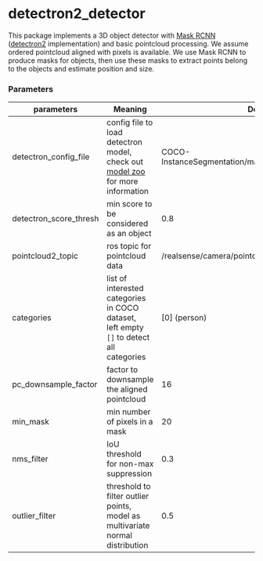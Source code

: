 # detectron2_detector

This package implements a 3D object detector with [Mask RCNN](https://arxiv.org/pdf/1703.06870.pdf) ([detectron2](https://github.com/facebookresearch/detectron2) implementation) and basic pointcloud processing. 
We assume ordered pointcloud aligned with pixels is available. We use Mask RCNN to produce masks for objects, then use these masks to extract points belong to the objects and estimate position and size. 

### Parameters
| parameters       | Meaning        | Default |
| ---------------- | ------------- | ------- |
| detectron_config_file | config file to load detectron model, <br> check out [model zoo](https://github.com/facebookresearch/detectron2/blob/master/MODEL_ZOO.md) for more information | COCO-InstanceSegmentation/mask_rcnn_R_50_FPN_3x.yaml |
| detectron_score_thresh | min score to be considered as an object | 0.8 |
| pointcloud2_topic | ros topic for pointcloud data | /realsense/camera/pointcloud |
| categories | list of interested categories in COCO dataset, <br> left empty `[]` to detect all categories | [0] (person) |
| pc_downsample_factor | factor to downsample the aligned pointcloud | 16 |
| min_mask | min number of pixels in a mask | 20 |
| nms_filter | IoU threshold for non-max suppression | 0.3 |
| outlier_filter | threshold to filter outlier points, <br> model as multivariate normal distribution | 0.5 |
